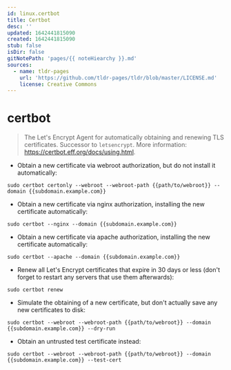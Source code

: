 ```yaml
---
id: linux.certbot
title: Certbot
desc: ''
updated: 1642441815090
created: 1642441815090
stub: false
isDir: false
gitNotePath: 'pages/{{ noteHiearchy }}.md'
sources:
  - name: tldr-pages
    url: 'https://github.com/tldr-pages/tldr/blob/master/LICENSE.md'
    license: Creative Commons
---
```

# certbot

> The Let's Encrypt Agent for automatically obtaining and renewing TLS certificates.
> Successor to `letsencrypt`.
> More information: <https://certbot.eff.org/docs/using.html>.

- Obtain a new certificate via webroot authorization, but do not install it automatically:

`sudo certbot certonly --webroot --webroot-path {{path/to/webroot}} --domain {{subdomain.example.com}}`

- Obtain a new certificate via nginx authorization, installing the new certificate automatically:

`sudo certbot --nginx --domain {{subdomain.example.com}}`

- Obtain a new certificate via apache authorization, installing the new certificate automatically:

`sudo certbot --apache --domain {{subdomain.example.com}}`

- Renew all Let's Encrypt certificates that expire in 30 days or less (don't forget to restart any servers that use them afterwards):

`sudo certbot renew`

- Simulate the obtaining of a new certificate, but don't actually save any new certificates to disk:

`sudo certbot --webroot --webroot-path {{path/to/webroot}} --domain {{subdomain.example.com}} --dry-run`

- Obtain an untrusted test certificate instead:

`sudo certbot --webroot --webroot-path {{path/to/webroot}} --domain {{subdomain.example.com}} --test-cert`

